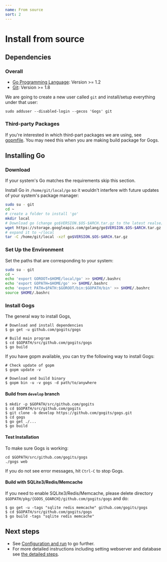```yaml
---
name: From source
sort: 2
---
```


# Install from source

## Dependencies

### Overall

- [Go Programming Language](http://golang.org): Version >= 1.2
- [Git](http://git-scm.com): Version >= 1.8

We are going to create a new user called `git` and install/setup everything under that user:

`sudo adduser --disabled-login --gecos 'Gogs' git`

### Third-party Packages

If you're interested in which third-part packages we are using, see [gopmfile](https://github.com/gogits/gogs/blob/master/.gopmfile). You may need this when you are making build package for Gogs.

## Installing Go

### Download

If your system's Go matches the requirements skip this section.

Install Go in `/home/git/local/go` so it wouldn't interfere with future updates of your system's package manager:

```bash
sudo su - git
cd ~
# create a folder to install 'go'
mkdir local
# Download go (change go$VERSION.$OS-$ARCH.tar.gz to the latest realse)
wget https://storage.googleapis.com/golang/go$VERSION.$OS-$ARCH.tar.gz
# expand it to ~/local
tar -C /home/git/local -xzf go$VERSION.$OS-$ARCH.tar.gz
```

### Set Up the Environment

Set the paths that are corresponding to your system:

```bash
sudo su - git
cd ~
echo 'export GOROOT=$HOME/local/go' >> $HOME/.bashrc
echo 'export GOPATH=$HOME/go' >> $HOME/.bashrc
echo 'export PATH=$PATH:$GOROOT/bin:$GOPATH/bin' >> $HOME/.bashrc
source $HOME/.bashrc
```

### Install Gogs

The general way to install Gogs, 

```
# Download and install dependencies
$ go get -u github.com/gogits/gogs

# Build main program
$ cd $GOPATH/src/github.com/gogits/gogs
$ go build
```

If you have gopm available, you can try the following way to install Gogs:

```
# Check update of gopm
$ gopm update -v

# Download and build binary
$ gopm bin -u -v gogs -d path/to/anywhere
```

#### Build from `develop` branch

```
$ mkdir -p $GOPATH/src/github.com/gogits
$ cd $GOPATH/src/github.com/gogits
$ git clone -b develop https://github.com/gogits/gogs.git
$ cd gogs
$ go get ./...
$ go build
```

#### Test Installation

To make sure Gogs is working:

```
cd $GOPATH/src/github.com/gogits/gogs
./gogs web
```

If you do not see error messages, hit `Ctrl-C` to stop Gogs.

#### Build with SQLite3/Redis/Memcache

If you need to enable SQLite3/Redis/Memcache, please delete directory `$GOPATH/pkg/{GOOS_GOARCH}/github.com/gogits/gogs` and do:

```
$ go get -u -tags "sqlite redis memcache" github.com/gogits/gogs
$ cd $GOPATH/src/github.com/gogits/gogs
$ go build -tags "sqlite redis memcache"
```

## Next steps

- See [Configuration and run](configuration_and_run.md) to go further.
- For more detailed instructions including setting webserver and database see [the detailed steps](/docs/advanced/configuration_for_source_builds.md).
